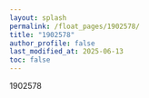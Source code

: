 ```yaml
---
layout: splash
permalink: /float_pages/1902578/
title: "1902578"
author_profile: false
last_modified_at: 2025-06-13
toc: false
---
```

 
1902578
